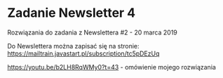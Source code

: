 # Zadanie Newsletter 4

Rozwiązania do zadania z Newslettera #2 - 20 marca 2019

Do Newslettera można zapisać się na stronie: https://mailtrain.javastart.pl/subscription/tc5pDEzUq

https://youtu.be/b2LH8RqWMy0?t=43 - omówienie mojego rozwiązania